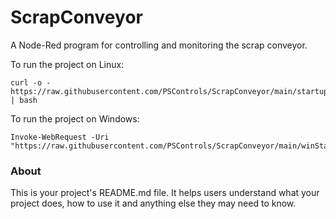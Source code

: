 ScrapConveyor
=============

A Node-Red program for controlling and monitoring the scrap conveyor.

To run the project on Linux: 
```
curl -o - https://raw.githubusercontent.com/PSControls/ScrapConveyor/main/startup.sh | bash
```

To run the project on Windows:
```
Invoke-WebRequest -Uri "https://raw.githubusercontent.com/PSControls/ScrapConveyor/main/winStartUp.sh"
```

### About

This is your project's README.md file. It helps users understand what your
project does, how to use it and anything else they may need to know.

